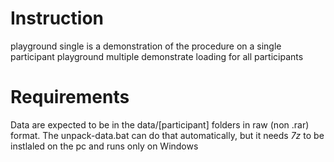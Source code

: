 # Instruction
playground single is a demonstration of the procedure on a single participant
playground multiple demonstrate loading for all participants 


# Requirements
Data are expected to be in the data/[participant] folders in raw (non .rar) format. The unpack-data.bat can do that automatically, but it needs *7z* to be instlaled on the pc and runs only on Windows